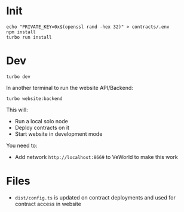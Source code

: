 # Init

```shell
echo "PRIVATE_KEY=0x$(openssl rand -hex 32)" > contracts/.env
npm install
turbo run install
```


# Dev

```shell
turbo dev
```

In another terminal to run the website API/Backend:

```shell
turbo website:backend
```

This will:

- Run a local solo node
- Deploy contracts on it
- Start website in development mode

You need to:

- Add network `http://localhost:8669` to VeWorld to make this work

# Files

* `dist/config.ts` is updated on contract deployments and used for contract access in website